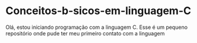 # Conceitos-b-sicos-em-linguagem-C
Olá, estou iniciando programação com a linguagem C. Esse é um pequeno repositório onde pude ter meu primeiro contato com a linguagem 
